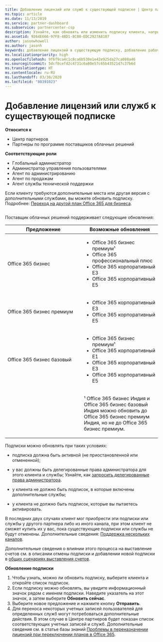```yaml
---
title: Добавление лицензий или служб к существующей подписке | Центр партнеров
ms.topic: article
ms.date: 11/13/2019
ms.service: partner-dashboard
ms.subservice: partnercenter-csp
description: Узнайте, как обновить или изменить подписку клиента, например добавить дополнительные лицензии или рабочие места либо перейти на другую версию с другими службами.
ms.assetid: 9264E666-97F8-48D1-8C00-EDC2927A8107
author: jasonwhowell
ms.author: jasonh
keywords: добавление лицензий в существующую подписку, добавление рабочих мест для существующей подписки, изменение подписки, изменить подписку, приобретение дополнительных лицензий для клиента
ms.localizationpriority: high
ms.openlocfilehash: 9f6f9ca4c1c8ca6b530e1e42e925da27ca088a46
ms.sourcegitcommit: 5dcf8cefd2c4731c6a80e57c65b43521d7c37b6d
ms.translationtype: HT
ms.contentlocale: ru-RU
ms.lasthandoff: 03/30/2020
ms.locfileid: "80391023"
---
```

# <a name="add-licenses-or-services-to-an-existing-subscription"></a>Добавление лицензий или служб к существующей подписке

**Относится к**

- Центр партнеров
- Партнеры по программе поставщиков облачных решений

**Соответствующие роли**

- Глобальный администратор
- Администратор управления пользователями
- Агент по администрированию
- Агент по продажам
- Агент службы технической поддержки

Если клиенту требуются дополнительные места или другая версия с дополнительными службами, вы можете обновить подписку. Подробнее: [Переход на другой план Office 365 для бизнеса](https://go.microsoft.com/fwlink/p/?LinkId=723577).

## <a href="" id="upgradesubscription"></a>


Поставщик облачных решений поддерживает следующие обновления:

<table>
<colgroup>
<col width="50%" />
<col width="50%" />
</colgroup>
<thead>
<tr class="header">
<th>Предложение</th>
<th>Возможные обновления</th>
</tr>
</thead>
<tbody>
<tr class="odd">
<td>Office 365 бизнес</td>
<td><ul>
<li>Office 365 бизнес премиум¹</li>
<li>Office 365 профессиональный плюс</li>
<li>Office 365 корпоративный E3</li>
<li>Office 365 корпоративный E5</li>
</ul></td>
</tr>
<tr class="even">
<td>Office 365 бизнес премиум</td>
<td><ul>
<li>Office 365 корпоративный E3</li>
<li>Office 365 корпоративный E5</li>
</ul></td>
</tr>
<tr class="odd">
<td>Office 365 бизнес базовый</td>
<td><ul>
<li>Office 365 бизнес премиум¹</li>
<li>Office 365 корпоративный E1</li>
<li>Office 365 корпоративный E3</li>
<li>Office 365 корпоративный E5</li>
</ul></td>
</tr>
<tr class="even">
<td></td>
<td><p>¹ Office 365 бизнес Индия и Office 365 бизнес базовый Индия можно обновить до Office 365 бизнес премиум Индия, но не до Office 365 бизнес премиум.</p></td>
</tr>
</tbody>
</table>

Подписки можно обновлять при таких условиях:

-   подписка должна быть активной (не приостановленной или отмененной);

-   у вас должны быть делегированные права администратора для этого клиента и службы; Узнайте, как [запросить делегированные права администратора](request-a-relationship-with-a-customer.md).

-   у клиента не должно быть подписок, в которые включены дополнительные службы;

-   у клиента не должно быть подписок, которые вы пытаетесь активировать.

В последних двух случаях клиент мог приобрести эти подписки или службы у другого партнера либо из иного канала, при этом клиент не сможет купить их у вас, пока существующие подписки или службы не будут отменены. Дополнительные сведения: [Поддержка нескольких каналов](multichannel.md).

Дополнительные сведения о влиянии этого процесса на выставление счетов см. в описании отмены подписки и добавлении новой подписки в [общих сценариях выставления счетов](common-billing-scenarios.md).

**Обновление подписки**

1.  Чтобы узнать, можно ли обновить подписку, выберите клиента и откройте список подписок.
2.  Если подписку можно обновлять, вы увидите информационный значок рядом с именем подписки. Наведите указатель на этот значок, а затем выберите **Обновить сейчас**.
3.  Выберите новое предложение и нажмите кнопку **Отправить**.
4.  Для переноса некоторых учетных записей пользователей для определенных служб могут потребоваться дополнительные действия. В этом случае в Центре партнеров будет показан список соответствующих учетных записей и служб. Дополнительные сведения см. в статье базы знаний [Проблемы в переназначении лицензий при переключении планов в Office 365](https://go.microsoft.com/fwlink/p/?LinkId=723576).

 

 



